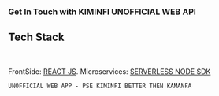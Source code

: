 ### Get In Touch with KIMINFI UNOFFICIAL WEB API

## Tech Stack

<br>

FrontSide: [REACT JS](https://reactjs.org).
Microservices: [SERVERLESS NODE SDK](https://nodejs.org)

```
UNOFFICIAL WEB APP - PSE KIMINFI BETTER THEN KAMANFA
 
```